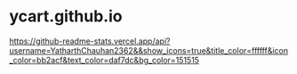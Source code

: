 # ycart.github.io


https://github-readme-stats.vercel.app/api?username=YatharthChauhan2362&&show_icons=true&title_color=ffffff&icon_color=bb2acf&text_color=daf7dc&bg_color=151515
